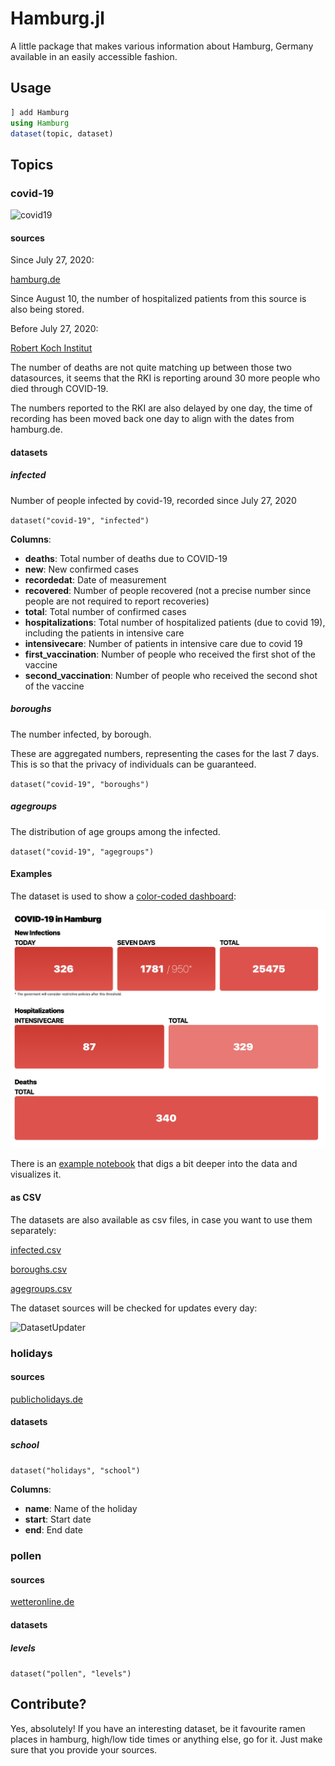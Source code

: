 # Hamburg.jl

A little package that makes various information about Hamburg, Germany available in an easily accessible fashion.

## Usage

```julia
] add Hamburg
using Hamburg
dataset(topic, dataset)
```

## Topics

### covid-19

![covid19](docs/clusters.png)

#### sources

Since July 27, 2020:

[hamburg.de](https://www.hamburg.de/corona-zahlen)

Since August 10, the number of hospitalized patients from this source is also being stored.

Before July 27, 2020:

[Robert Koch Institut](https://www.rki.de/DE/Content/InfAZ/N/Neuartiges_Coronavirus/Situationsberichte/Gesamt.html)

The number of deaths are not quite matching up between those two datasources, it seems that the RKI is reporting around 30 more people who died through COVID-19.

The numbers reported to the RKI are also delayed by one day, the time of recording has been moved back one day to align with the dates from hamburg.de.

#### datasets

##### infected

Number of people infected by covid-19, recorded since July 27, 2020

`dataset("covid-19", "infected")`

**Columns**:

- **deaths**: Total number of deaths due to COVID-19
- **new**: New confirmed cases
- **recordedat**: Date of measurement
- **recovered**: Number of people recovered (not a precise number since people are not required to report recoveries)
- **total**: Total number of confirmed cases
- **hospitalizations**: Total number of hospitalized patients (due to covid 19), including the patients in intensive care
- **intensivecare**: Number of patients in intensive care due to covid 19
- **first_vaccination**: Number of people who received the first shot of the vaccine
- **second_vaccination**: Number of people who received the second shot of the vaccine

##### boroughs

The number infected, by borough.

These are aggregated numbers, representing the cases for the last 7 days. This is so that the privacy of individuals can be guaranteed.

`dataset("covid-19", "boroughs")`

##### agegroups

The distribution of age groups among the infected.

`dataset("covid-19", "agegroups")`

#### Examples

The dataset is used to show a [color-coded dashboard](https://oem.github.io/covid19/):

![covid19 hh dashboard](docs/dashboard.png 'COVID-19 in Hamburg')

There is an [example notebook](https://github.com/oem/Hamburg.jl/blob/master/docs/Hamburg.ipynb) that digs a bit deeper into the data and visualizes it.

#### as CSV

The datasets are also available as csv files, in case you want to use them separately:

[infected.csv](https://github.com/oem/Hamburg.jl/blob/master/src/covid-19/infected.csv)

[boroughs.csv](https://github.com/oem/Hamburg.jl/blob/master/src/covid-19/boroughs.csv)

[agegroups.csv](https://github.com/oem/Hamburg.jl/blob/master/src/covid-19/agegroups.csv)

The dataset sources will be checked for updates every day:

![DatasetUpdater](https://github.com/oem/Hamburg.jl/workflows/DatasetUpdater/badge.svg)

### holidays

#### sources

[publicholidays.de](https://publicholidays.de/school-holidays/hamburg/)

#### datasets

##### school

`dataset("holidays", "school")`

**Columns**:

- **name**: Name of the holiday
- **start**: Start date
- **end**: End date

### pollen

#### sources

[wetteronline.de](https://www.wetteronline.de/)

#### datasets

##### levels

`dataset("pollen", "levels")`

## Contribute?

Yes, absolutely! If you have an interesting dataset, be it favourite ramen places in hamburg, high/low tide times or anything else, go for it. Just make sure that you provide your sources.
